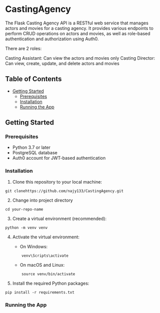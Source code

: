 # CastingAgency
The Flask Casting Agency API is a RESTful web service that manages actors and movies for a casting agency. It provides various endpoints to perform CRUD operations on actors and movies, as well as role-based authentication and authorization using Auth0.

There are 2 roles:

Casting Assistant: Can view the actors and movies only
Casting Director: Can view, create, update, and delete actors and movies


## Table of Contents
- [Getting Started](#getting-started)
    - [Prerequisites](#prerequisites)
    - [Installation](#installation)
    - [Running the App](#running-the-app)


## Getting Started

### Prerequisites
- Python 3.7 or later
- PostgreSQL database
- Auth0 account for JWT-based authentication


### Installation
1. Clone this repository to your local machine: 
```
git clonehttps://github.com/najy133/CastingAgency.git
```

2. Change into project directory
```
cd your-repo-name
```

3. Create a virtual environment (recommended):
```
python -m venv venv
```

4. Activate the virtual environment: 
    - On Windows:
    ```
        venv\Scripts\activate
    ```

    - On macOS and Linux:
    ``` 
        source venv/bin/activate
    ```

5. Install the required Python packages:
```
pip install -r requirements.txt
```

### Running the App











